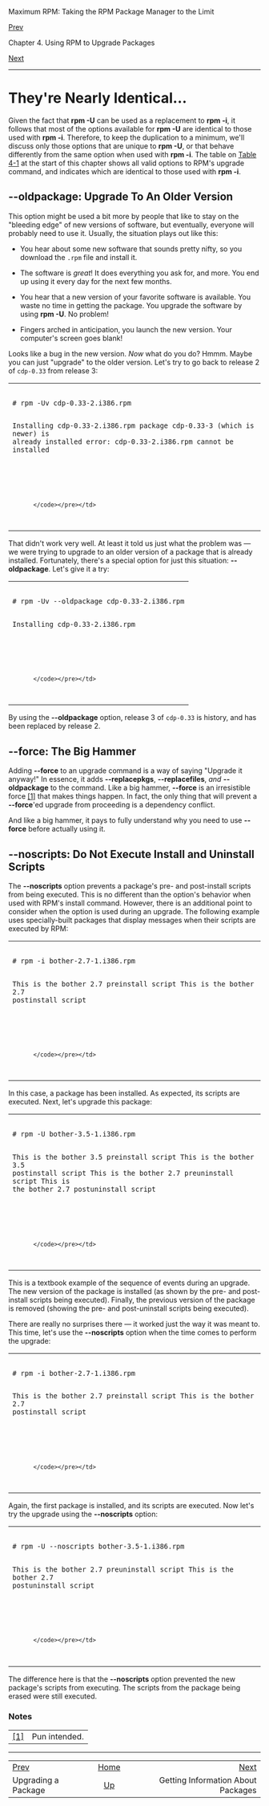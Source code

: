 <div class="NAVHEADER">

Maximum RPM: Taking the RPM Package Manager to the Limit

</div>

[Prev](s1-rpm-upgrade-upgrading-a-package.md)

Chapter 4. Using RPM to Upgrade Packages

[Next](ch-rpm-query.md)

-----

<div class="sect1">

# <span id="s1-rpm-upgrade-nearly-identical">They're Nearly Identical…</span>

Given the fact that **rpm -U** can be used as a replacement to **rpm
-i**, it follows that most of the options available for **rpm -U** are
identical to those used with **rpm -i**. Therefore, to keep the
duplication to a minimum, we'll discuss only those options that are
unique to **rpm -U**, or that behave differently from the same option
when used with **rpm -i**. The table on [Table
4-1](ch-rpm-upgrade.md#tb-rpm-upgrade-syntax) at the start of this
chapter shows all valid options to RPM's upgrade command, and indicates
which are identical to those used with **rpm -i**.

<div class="sect2">

## <span id="s2-rpm-upgrade-oldpackage-option">**--oldpackage**: Upgrade To An Older Version</span>

This option might be used a bit more by people that like to stay on the
"bleeding edge" of new versions of software, but eventually, everyone
will probably need to use it. Usually, the situation plays out like
this:

  - You hear about some new software that sounds pretty nifty, so you
    download the `.rpm` file and install it.

  - The software is *great*\! It does everything you ask for, and more.
    You end up using it every day for the next few months.

  - You hear that a new version of your favorite software is available.
    You waste no time in getting the package. You upgrade the software
    by using **rpm -U**. No problem\!

  - Fingers arched in anticipation, you launch the new version. Your
    computer's screen goes blank\!

Looks like a bug in the new version. *Now* what do you do? Hmmm. Maybe
you can just "upgrade" to the older version. Let's try to go back to
release 2 of `cdp-0.33` from release 3:

<table>
<colgroup>
<col style="width: 100%" />
</colgroup>
<tbody>
<tr class="odd">
<td><pre class="screen"><code># rpm -Uv cdp-0.33-2.i386.rpm
Installing cdp-0.33-2.i386.rpm
package cdp-0.33-3 (which is newer) is already installed
error: cdp-0.33-2.i386.rpm cannot be installed

#
          </code></pre></td>
</tr>
</tbody>
</table>

That didn't work very well. At least it told us just what the problem
was — we were trying to upgrade to an older version of a package that is
already installed. Fortunately, there's a special option for just this
situation: **--oldpackage**. Let's give it a try:

<table>
<colgroup>
<col style="width: 100%" />
</colgroup>
<tbody>
<tr class="odd">
<td><pre class="screen"><code># rpm -Uv --oldpackage cdp-0.33-2.i386.rpm
Installing cdp-0.33-2.i386.rpm

#
          </code></pre></td>
</tr>
</tbody>
</table>

By using the **--oldpackage** option, release 3 of `cdp-0.33` is
history, and has been replaced by release 2.

</div>

<div class="sect2">

## <span id="s2-rpm-upgrade-force-option">**--force**: The Big Hammer</span>

Adding **--force** to an upgrade command is a way of saying "Upgrade it
anyway\!" In essence, it adds **--replacepkgs**, **--replacefiles**,
*and* **--oldpackage** to the command. Like a big hammer, **--force** is
an irresistible force
[<span class="footnote">\[1\]</span>](#FTN.AEN2340) that makes things
happen. In fact, the only thing that will prevent a **--force**'ed
upgrade from proceeding is a dependency conflict.

And like a big hammer, it pays to fully understand why you need to use
**--force** before actually using it.

</div>

<div class="sect2">

## <span id="s2-rpm-upgrade-noscripts-option">**--noscripts**: Do Not Execute Install and Uninstall Scripts</span>

The **--noscripts** option prevents a package's pre- and post-install
scripts from being executed. This is no different than the option's
behavior when used with RPM's install command. However, there is an
additional point to consider when the option is used during an upgrade.
The following example uses specially-built packages that display
messages when their scripts are executed by RPM:

<table>
<colgroup>
<col style="width: 100%" />
</colgroup>
<tbody>
<tr class="odd">
<td><pre class="screen"><code># rpm -i bother-2.7-1.i386.rpm
This is the bother 2.7 preinstall script
This is the bother 2.7 postinstall script

#
          </code></pre></td>
</tr>
</tbody>
</table>

In this case, a package has been installed. As expected, its scripts are
executed. Next, let's upgrade this package:

<table>
<colgroup>
<col style="width: 100%" />
</colgroup>
<tbody>
<tr class="odd">
<td><pre class="screen"><code># rpm -U bother-3.5-1.i386.rpm
This is the bother 3.5 preinstall script
This is the bother 3.5 postinstall script
This is the bother 2.7 preuninstall script
This is the bother 2.7 postuninstall script

#
          </code></pre></td>
</tr>
</tbody>
</table>

This is a textbook example of the sequence of events during an upgrade.
The new version of the package is installed (as shown by the pre- and
post-install scripts being executed). Finally, the previous version of
the package is removed (showing the pre- and post-*un*install scripts
being executed).

There are really no surprises there — it worked just the way it was
meant to. This time, let's use the **--noscripts** option when the time
comes to perform the upgrade:

<table>
<colgroup>
<col style="width: 100%" />
</colgroup>
<tbody>
<tr class="odd">
<td><pre class="screen"><code># rpm -i bother-2.7-1.i386.rpm
This is the bother 2.7 preinstall script
This is the bother 2.7 postinstall script

#
          </code></pre></td>
</tr>
</tbody>
</table>

Again, the first package is installed, and its scripts are executed. Now
let's try the upgrade using the **--noscripts** option:

<table>
<colgroup>
<col style="width: 100%" />
</colgroup>
<tbody>
<tr class="odd">
<td><pre class="screen"><code># rpm -U --noscripts bother-3.5-1.i386.rpm
This is the bother 2.7 preuninstall script
This is the bother 2.7 postuninstall script

#
          </code></pre></td>
</tr>
</tbody>
</table>

The difference here is that the **--noscripts** option prevented the new
package's scripts from executing. The scripts from the package being
erased were still executed.

</div>

</div>

### Notes

|                                                                                     |               |
| ----------------------------------------------------------------------------------- | ------------- |
| [<span class="footnote">\[1\]</span>](s1-rpm-upgrade-nearly-identical.md#AEN2340) | Pun intended. |

<div class="NAVFOOTER">

-----

|                                                 |                           |                                    |
| :---------------------------------------------- | :-----------------------: | ---------------------------------: |
| [Prev](s1-rpm-upgrade-upgrading-a-package.md) |    [Home](index.md)     |          [Next](ch-rpm-query.md) |
| Upgrading a Package                             | [Up](ch-rpm-upgrade.md) | Getting Information About Packages |

</div>
